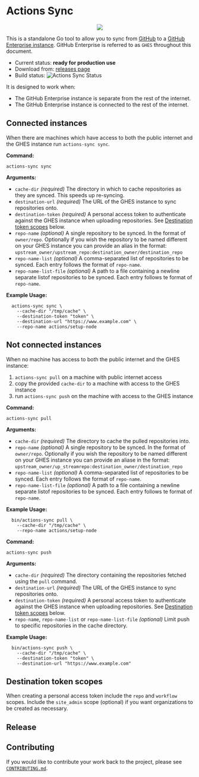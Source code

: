# Actions Sync

<p align="center">
  <img src="docs/arrow.png">
</p>

This is a standalone Go tool to allow you to sync from [GitHub](https://www.github.com) to a [GitHub Enterprise instance](https://github.com/enterprise). GitHub Enterprise is referred to as `GHES` throughout this document.

* Current status: **ready for production use**
* Download from: [releases page](https://github.com/actions/actions-sync/releases/)
* Build status: ![Actions Sync Status](https://github.com/actions/actions-sync/workflows/CI/badge.svg)

It is designed to work when:
* The GitHub Enterprise instance is separate from the rest of the internet.
* The GitHub Enterprise instance is connected to the rest of the internet.

## Connected instances

When there are machines which have access to both the public internet and the GHES instance run `actions-sync sync`.

**Command:**

`actions-sync sync`

**Arguments:**

- `cache-dir` _(required)_
   The directory in which to cache repositories as they are synced. This speeds up re-syncing.
- `destination-url` _(required)_
   The URL of the GHES instance to sync repositories onto.
- `destination-token` _(required)_
   A personal access token to authenticate against the GHES instance when uploading repositories. See [Destination token scopes](#destination-token-scopes) below.
- `repo-name` _(optional)_
   A single repository to be synced. In the format of `owner/repo`. Optionally if you wish the repository to be named different on your GHES instance you can provide an alias in the format: `upstream_owner/upstream_repo:destination_owner/destination_repo`
- `repo-name-list` _(optional)_
   A comma-separated list of repositories to be synced. Each entry follows the format of `repo-name`.
- `repo-name-list-file` _(optional)_
   A path to a file containing a newline separate listof repositories to be synced. Each entry follows te format of `repo-name`.

**Example Usage:**

```
  actions-sync sync \
    --cache-dir "/tmp/cache" \
    --destination-token "token" \
    --destination-url "https://www.example.com" \
    --repo-name actions/setup-node
```

## Not connected instances

When no machine has access to both the public internet and the GHES instance:

1. `actions-sync pull` on a machine with public internet access
2. copy the provided `cache-dir` to a machine with access to the GHES instance
3. run `actions-sync push` on the machine with access to the GHES instance

**Command:**

`actions-sync pull`

**Arguments:**

- `cache-dir` _(required)_
   The directory to cache the pulled repositories into.
- `repo-name` _(optional)_
   A single repository to be synced. In the format of `owner/repo`. Optionally if you wish the repository to be named different on your GHES instance you can provide an aliase in the format: `upstream_owner/up_streamrepo:destination_owner/destination_repo`
- `repo-name-list` _(optional)_
   A comma-separated list of repositories to be synced. Each entry follows the format of `repo-name`.
- `repo-name-list-file` _(optional)_
   A path to a file containing a newline separate listof repositories to be synced. Each entry follows te format of `repo-name`.

**Example Usage:**

```
  bin/actions-sync pull \
    --cache-dir "/tmp/cache" \
    --repo-name actions/setup-node
```

**Command:**

`actions-sync push`

**Arguments:**

- `cache-dir` _(required)_
   The directory containing the repositories fetched using the `pull` command.
- `destination-url` _(required)_
   The URL of the GHES instance to sync repositories onto.
- `destination-token` _(required)_
   A personal access token to authenticate against the GHES instance when uploading repositories. See [Destination token scopes](#destination-token-scopes) below.
- `repo-name`, `repo-name-list` or `repo-name-list-file` _(optional)_
   Limit push to specific repositories in the cache directory.

**Example Usage:**

```
  bin/actions-sync push \
    --cache-dir "/tmp/cache" \
    --destination-token "token" \
    --destination-url "https://www.example.com"
```

## Destination token scopes

When creating a personal access token include the `repo` and `workflow` scopes. Include the `site_admin` scope (optional) if you want organizations to be created as necessary.

## Release 

## Contributing

If you would like to contribute your work back to the project, please see
[`CONTRIBUTING.md`](CONTRIBUTING.md).
